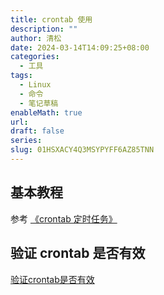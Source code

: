 ```yaml
---
title: crontab 使用
description: ""
author: 清松
date: 2024-03-14T14:09:25+08:00
categories:
  - 工具
tags:
  - Linux
  - 命令
  - 笔记草稿
enableMath: true
url: 
draft: false
series: 
slug: 01HSXACY4Q3MSYPYFF6AZ85TNN
---
```

## 基本教程

参考 [《crontab 定时任务》](https://linuxtools-rst.readthedocs.io/zh_CN/latest/tool/crontab.html)  

## 验证 crontab 是否有效

[验证crontab是否有效](https://ubuntuqa.com/article/1805.html)   